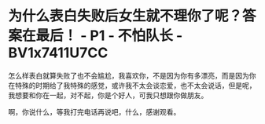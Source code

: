 # 为什么表白失败后女生就不理你了呢？答案在最后！ - P1 - 不怕队长 - BV1x7411U7CC

怎么样表白就算失败了也不会尴尬，我喜欢你，不是因为你有多漂亮，而是因为你在特殊的时期给了我特殊的感觉，或许我不太会谈恋爱，也不太会说话，但是呢，我想要和你在一起，对不起，你是个好人，可我只想跟你做朋友。

啊，你说什么，等我打完电话再说吧，什么，感谢观看。